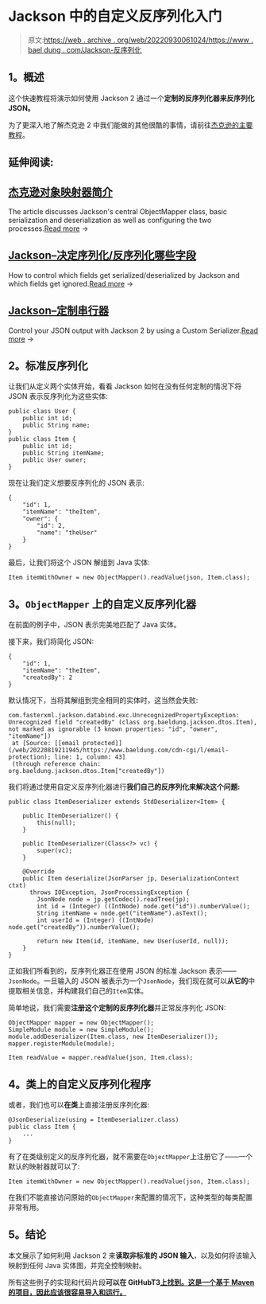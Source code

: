 # Jackson 中的自定义反序列化入门

> 原文:[https://web . archive . org/web/20220930061024/https://www . bael dung . com/Jackson-反序列化](https://web.archive.org/web/20220930061024/https://www.baeldung.com/jackson-deserialization)

## **1。概述**

这个快速教程将演示如何使用 Jackson 2 通过一个**定制的反序列化器来反序列化 JSON。**

为了更深入地了解杰克逊 2 中我们能做的其他很酷的事情，请前往[杰克逊的主要教程](/web/20220819211945/https://www.baeldung.com/jackson "The main Jackson Tutorial")。

## 延伸阅读:

## [杰克逊对象映射器简介](/web/20220819211945/https://www.baeldung.com/jackson-object-mapper-tutorial)

The article discusses Jackson's central ObjectMapper class, basic serialization and deserialization as well as configuring the two processes.[Read more](/web/20220819211945/https://www.baeldung.com/jackson-object-mapper-tutorial) →

## [Jackson–决定序列化/反序列化哪些字段](/web/20220819211945/https://www.baeldung.com/jackson-field-serializable-deserializable-or-not)

How to control which fields get serialized/deserialized by Jackson and which fields get ignored.[Read more](/web/20220819211945/https://www.baeldung.com/jackson-field-serializable-deserializable-or-not) →

## [Jackson–定制串行器](/web/20220819211945/https://www.baeldung.com/jackson-custom-serialization)

Control your JSON output with Jackson 2 by using a Custom Serializer.[Read more](/web/20220819211945/https://www.baeldung.com/jackson-custom-serialization) →

## **2。标准反序列化**

让我们从定义两个实体开始，看看 Jackson 如何在没有任何定制的情况下将 JSON 表示反序列化为这些实体:

```
public class User {
    public int id;
    public String name;
}
public class Item {
    public int id;
    public String itemName;
    public User owner;
}
```

现在让我们定义想要反序列化的 JSON 表示:

```
{
    "id": 1,
    "itemName": "theItem",
    "owner": {
        "id": 2,
        "name": "theUser"
    }
}
```

最后，让我们将这个 JSON 解组到 Java 实体:

```
Item itemWithOwner = new ObjectMapper().readValue(json, Item.class);
```

## **3。`ObjectMapper`** 上的自定义反序列化器

在前面的例子中，JSON 表示完美地匹配了 Java 实体。

接下来，我们将简化 JSON:

```
{
    "id": 1,
    "itemName": "theItem",
    "createdBy": 2
}
```

默认情况下，当将其解组到完全相同的实体时，这当然会失败:

```
com.fasterxml.jackson.databind.exc.UnrecognizedPropertyException: 
Unrecognized field "createdBy" (class org.baeldung.jackson.dtos.Item), 
not marked as ignorable (3 known properties: "id", "owner", "itemName"])
 at [Source: [[email protected]](/web/20220819211945/https://www.baeldung.com/cdn-cgi/l/email-protection); line: 1, column: 43] 
 (through reference chain: org.baeldung.jackson.dtos.Item["createdBy"])
```

我们将通过使用自定义反序列化器进行**我们自己的反序列化来解决这个问题:**

```
public class ItemDeserializer extends StdDeserializer<Item> { 

    public ItemDeserializer() { 
        this(null); 
    } 

    public ItemDeserializer(Class<?> vc) { 
        super(vc); 
    }

    @Override
    public Item deserialize(JsonParser jp, DeserializationContext ctxt) 
      throws IOException, JsonProcessingException {
        JsonNode node = jp.getCodec().readTree(jp);
        int id = (Integer) ((IntNode) node.get("id")).numberValue();
        String itemName = node.get("itemName").asText();
        int userId = (Integer) ((IntNode) node.get("createdBy")).numberValue();

        return new Item(id, itemName, new User(userId, null));
    }
}
```

正如我们所看到的，反序列化器正在使用 JSON 的标准 Jackson 表示——`JsonNode`。一旦输入的 JSON 被表示为一个`JsonNode`，我们现在就可以**从它的**中提取相关信息，并构建我们自己的`Item`实体。

简单地说，我们需要**注册这个定制的反序列化器**并正常反序列化 JSON:

```
ObjectMapper mapper = new ObjectMapper();
SimpleModule module = new SimpleModule();
module.addDeserializer(Item.class, new ItemDeserializer());
mapper.registerModule(module);

Item readValue = mapper.readValue(json, Item.class);
```

## **4。类**上的自定义反序列化程序

或者，我们也可以**在类**上直接注册反序列化器:

```
@JsonDeserialize(using = ItemDeserializer.class)
public class Item {
    ...
}
```

有了在类级别定义的反序列化器，就不需要在`ObjectMapper`上注册它了——一个默认的映射器就可以了:

```
Item itemWithOwner = new ObjectMapper().readValue(json, Item.class);
```

在我们不能直接访问原始的`ObjectMapper`来配置的情况下，这种类型的每类配置非常有用。

## **5。结论**

本文展示了如何利用 Jackson 2 来**读取非标准的 JSON 输入**，以及如何将该输入映射到任何 Java 实体图，并完全控制映射。

所有这些例子的实现和代码片段**可以在 GitHubT3[上找到。这是一个基于 Maven 的项目，因此应该很容易导入和运行。](https://web.archive.org/web/20220819211945/https://github.com/eugenp/tutorials/tree/master/jackson-modules/jackson-custom-conversions "Github Project using custom Deserializers")**